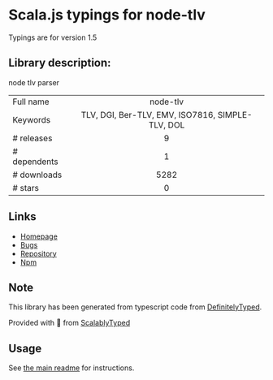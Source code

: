 
# Scala.js typings for node-tlv

Typings are for version 1.5

## Library description:
node tlv parser

|                    |                 |
| ------------------ | :-------------: |
| Full name          | node-tlv |
| Keywords           | TLV, DGI, Ber-TLV, EMV, ISO7816, SIMPLE-TLV, DOL |
| # releases         | 9 |
| # dependents       | 1 |
| # downloads        | 5282 |
| # stars            | 0 |

## Links
- [Homepage](https://github.com/coolbong/node-tlv#readme)
- [Bugs](https://github.com/coolbong/node-tlv/issues)
- [Repository](https://github.com/coolbong/node-tlv)
- [Npm](https://www.npmjs.com/package/node-tlv)
    


## Note
This library has been generated from typescript code from [DefinitelyTyped](https://definitelytyped.org).

Provided with :purple_heart: from [ScalablyTyped](https://github.com/oyvindberg/ScalablyTyped)

## Usage
See [the main readme](../../readme.md) for instructions.


